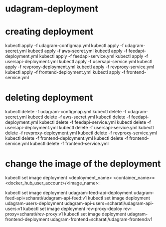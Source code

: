# udagram-deployment


 # creating deployment
kubectl apply -f udagram-configmap.yml
kubectl apply -f udagram-secret.yml
kubectl apply -f aws-secret.yml
kubectl apply -f feedapi-deployment.yml
kubectl apply -f feedapi-service.yml
kubectl apply -f usersapi-deployment.yml
kubectl apply -f usersapi-service.yml
kubectl apply -f revproxy-deployment.yml
kubectl apply -f revproxy-service.yml
kubectl apply -f frontend-deployment.yml
kubectl apply -f frontend-service.yml


  # deleting deployment
kubectl delete -f udagram-configmap.yml
kubectl delete -f udagram-secret.yml
kubectl delete -f aws-secret.yml
kubectl delete -f feedapi-deployment.yml
kubectl delete -f feedapi-service.yml
kubectl delete -f usersapi-deployment.yml
kubectl delete -f usersapi-service.yml
kubectl delete -f revproxy-deployment.yml
kubectl delete -f revproxy-service.yml
kubectl delete -f frontend-deployment.yml
kubectl delete -f frontend-service.yml
kubectl delete -f frontend-service.yml


  # change the image of the deployment

kubectl set image deployment <deployment_name> <container_name>=<docker_hub_user_account>/<image_name>:<tag>

kubectl set image deployment udagram-feed-api-deployment udagram-feed-api=scharati/udagram-api-feed:v1
kubectl set image deployment udagram-users-deployment udagram-api-users=scharati/udagram-api-users:v1
kubectl set image deployment rev-proxy-deploy rev-proxy=scharati/rev-proxy:v1
kubectl set image deployment udagram-frontend-deployment udagram-frontend=scharati/udagram-frontend:v1












